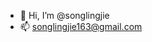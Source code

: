 - 👋 Hi, I’m @songlingjie
- 📫 songlingjie163@gmail.com

<!---
songlingjie/songlingjie is a ✨ special ✨ repository because its `README.md` (this file) appears on your GitHub profile.
You can click the Preview link to take a look at your changes.
--->
